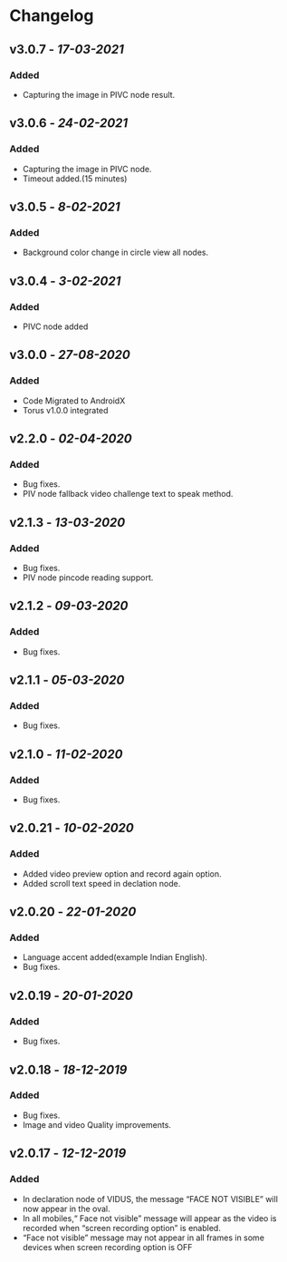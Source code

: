 # Changelog

## **v3.0.7** - *17-03-2021*

### Added
- Capturing the image in PIVC node result.

## **v3.0.6** - *24-02-2021*

### Added
- Capturing the image in PIVC node.
- Timeout added.(15 minutes) 

## **v3.0.5** - *8-02-2021*

### Added
- Background color change in circle view all nodes. 

## **v3.0.4** - *3-02-2021*

### Added
- PIVC node added

## **v3.0.0** - *27-08-2020*

### Added
- Code Migrated to AndroidX
- Torus v1.0.0 integrated 



## **v2.2.0** - *02-04-2020*
### Added
- Bug fixes.
- PIV node fallback video challenge text to speak method.

## **v2.1.3** - *13-03-2020*
### Added
- Bug fixes.
- PIV node pincode reading support.

## **v2.1.2** - *09-03-2020*
### Added
- Bug fixes.

## **v2.1.1** - *05-03-2020*
### Added
- Bug fixes.


## **v2.1.0** - *11-02-2020*
### Added
- Bug fixes.

## **v2.0.21** - *10-02-2020*
### Added
- Added video preview option and record again option.
- Added scroll text speed in declation node.

## **v2.0.20** - *22-01-2020*
### Added
- Language accent added(example Indian English).
- Bug fixes.

## **v2.0.19** - *20-01-2020*
### Added
- Bug fixes.

## **v2.0.18** - *18-12-2019*
### Added
- Bug fixes.
- Image and video Quality improvements.

## **v2.0.17** - *12-12-2019*
### Added
- In declaration node of VIDUS, the message “FACE NOT VISIBLE” will now appear in the oval.
- In all mobiles,“ Face not visible” message will appear as the video is recorded when “screen recording option” is enabled.
- “Face not visible” message may not appear in all frames in some devices when screen recording option is OFF
